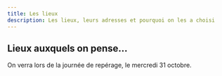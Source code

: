 ```yaml
---
title: Les lieux
description: Les lieux, leurs adresses et pourquoi on les a choisi
---
```


## Lieux auxquels on pense... 
On verra lors de la journée de repérage, le mercredi 31 octobre.





